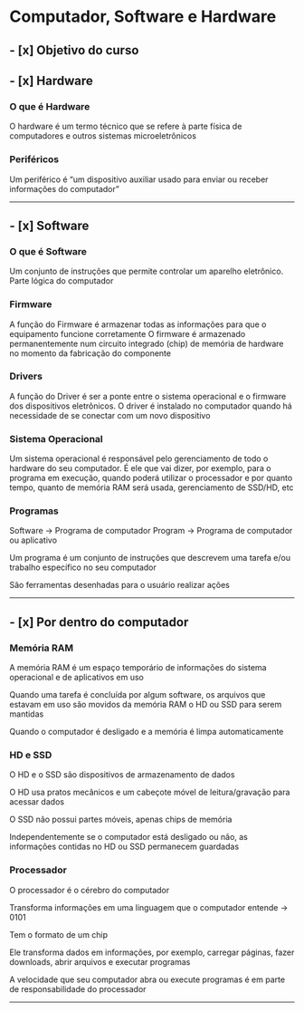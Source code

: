 # Computador, Software e Hardware

## - [x] Objetivo do curso

## - [x] Hardware

### O que é Hardware

O hardware é um termo técnico que se refere à parte física de computadores e outros sistemas microeletrônicos

### Periféricos

Um periférico é “um dispositivo auxiliar usado para enviar ou receber informações do computador”

---

## - [x] Software

### O que é Software

Um conjunto de instruções que permite controlar um aparelho eletrônico.
Parte lógica do computador

### Firmware

A função do Firmware é armazenar todas as informações para que o equipamento funcione corretamente
O firmware é armazenado permanentemente num circuito integrado (chip) de memória de hardware no momento da fabricação do componente

### Drivers

A função do Driver é ser a ponte entre o sistema operacional e o firmware dos dispositivos eletrônicos.
O driver é instalado no computador quando há necessidade de se conectar com um novo dispositivo

### Sistema Operacional

Um sistema operacional é responsável pelo gerenciamento de todo o hardware do seu computador. É ele que vai dizer, por exemplo, para o programa em execução, quando poderá utilizar o processador e por quanto tempo, quanto de memória RAM será usada, gerenciamento de SSD/HD, etc

### Programas

Software -> Programa de computador
Program -> Programa de computador ou aplicativo

Um programa é um conjunto de instruções que descrevem uma tarefa e/ou trabalho específico no seu computador

São ferramentas desenhadas para o usuário realizar ações

---

## - [x] Por dentro do computador

### Memória RAM

A memória RAM é um espaço temporário de informações do sistema operacional e de aplicativos em uso

Quando uma tarefa é concluída por algum software, os arquivos que estavam em uso são movidos da memória RAM o HD ou SSD para serem mantidas

Quando o computador é desligado e a memória é limpa automaticamente

### HD e SSD

O HD e o SSD são dispositivos de armazenamento de dados

O HD usa pratos mecânicos e um cabeçote móvel de leitura/gravação para acessar dados

O SSD não possui partes móveis, apenas chips de memória

Independentemente se o computador está desligado ou não, as informações contidas no HD ou SSD permanecem guardadas

### Processador

O processador é o cérebro do computador

Transforma informações em uma linguagem que o computador entende -> 0101

Tem o formato de um chip

Ele transforma dados em informações, por exemplo, carregar páginas, fazer downloads, abrir arquivos e executar programas

A velocidade que seu computador abra ou execute programas é em parte de responsabilidade do processador

---